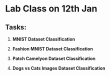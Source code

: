 # Lab Class on 12th Jan

## Tasks:

1. **MNIST Dataset Classification**
   
2. **Fashion MNIST Dataset Classification**

3. **Patch Camelyon Dataset Classification**

4. **Dogs vs Cats Images Dataset Classification**
